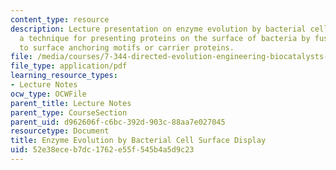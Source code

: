 ```yaml
---
content_type: resource
description: Lecture presentation on enzyme evolution by bacterial cell surface display,
  a technique for presenting proteins on the surface of bacteria by fusing the proteins
  to surface anchoring motifs or carrier proteins.
file: /media/courses/7-344-directed-evolution-engineering-biocatalysts-spring-2008/52e38eceb7dc1762e55f545b4a5d9c23_ses9_slides.pdf
file_type: application/pdf
learning_resource_types:
- Lecture Notes
ocw_type: OCWFile
parent_title: Lecture Notes
parent_type: CourseSection
parent_uid: d962606f-c6bc-392d-903c-88aa7e027045
resourcetype: Document
title: Enzyme Evolution by Bacterial Cell Surface Display
uid: 52e38ece-b7dc-1762-e55f-545b4a5d9c23
---
```

